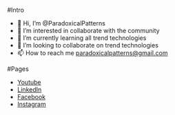 #Intro

- 👋 Hi, I’m @ParadoxicalPatterns
- 👀 I’m interested in collaborate with the community
- 🌱 I’m currently learning all trend technologies
- 💞️ I’m looking to collaborate on trend technologies
- 📫 How to reach me paradoxicalpatterns@gmail.com


#Pages
- [Youtube](https://www.youtube.com/channel/UCACN3elCTpxYZrIH6BRZW2g  "Youtube")
- [LinkedIn](https://www.linkedin.com/company/paradoxical-patterns/   "LinkedIn")
- [Facebook](https://facebook.com/paradoxicalPatterns   "Facebook")
- [Instagram](https://www.instagram.com/paradoxicalpatterns/  "Instagram")
